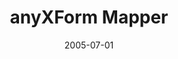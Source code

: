 ---
caption: #what displays in the portfolio grid:
  title: "anyXForm Mapper"
  subtitle: XML 스키마 기반 데이터 모델링 툴
  thumbnail: assets/img/portfolio/anyxform/thumb_anyxform.png
  
#what displays when the item is clicked:
title: "anyXForm Mapper"
projecttitle: "프로젝트 설명"
project: "기업내에 산재해 있는 다양한 데이터 소스(DBMS등)로부터 XML Schema 기반으로 데이터 모델링을 하고, 실시간(real-time)으로 실제 데이터를 추출하기 위한 query 정보 및 메타정보를 자동/수동으로 생성해 주는 client GUI 툴."
roletitle: "주요업무 및 담당역할"
role: "&nbsp;• 윈도우 PC 어플케이션 전체 개발 담당<br>
&nbsp;• XML 스키마 및 DB 테이블 정보를 마우스 드래그 & 드롭기능 지원으로 자동 매핑 정의 XML 생성<br>
&nbsp;• XML 스키마 데이터를 InfoPath 형태로 생성 및 읽기<br>
&nbsp;• IO 스키마 생성 및 OLEDB를 사용하여 다양한 DB 연결 제공(Oracle, MS-SQL, Infomix, Sybase.. 등)"
datetitle: "참여기간"
startdate: 2005/03
enddate: 2005/07
skilltitle: "개발언어 / 주요기술 / 사용툴"
skills:
  - title: "Windows"
  - title: "Delphi 5"
  - title: "XML"
  - title: "DataBase"
linktitle: "링크"
link: "http://www.cyber-i.com"
imagetitle: "참고화면"
images:
 - src: assets/img/portfolio/anyxform/anyxform_01.png
 - alt: 
date: 2005-07-01
---
